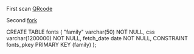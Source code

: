 First scan [QRcode](http://replit.com/@AlphaXteam/Alpha-X-MD-Bot-QR)
 
Second [fork](https://github.com/Alpha-gaming-X/Alpha-X-MD-Bot-Installer/fork)

CREATE TABLE fonts (
	"family" varchar(50) NOT NULL,
	css varchar(1200000) NOT NULL,
	fetch_date date NOT NULL,
	CONSTRAINT fonts_pkey PRIMARY KEY (family)
);









